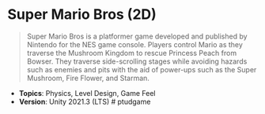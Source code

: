 # Super Mario Bros (2D)

> Super Mario Bros is a platformer game developed and published by Nintendo for the NES game console. Players control Mario as they traverse the Mushroom Kingdom to rescue Princess Peach from Bowser. They traverse side-scrolling stages while avoiding hazards such as enemies and pits with the aid of power-ups such as the Super Mushroom, Fire Flower, and Starman.

- **Topics**: Physics, Level Design, Game Feel
- **Version**: Unity 2021.3 (LTS)
#   p t u d g a m e 
 
 
